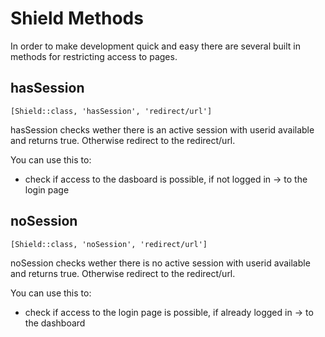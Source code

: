 # Shield Methods

In order to make development quick and easy there are several built in methods for restricting access to pages.


## hasSession
```
[Shield::class, 'hasSession', 'redirect/url']
```
hasSession checks wether there is an active session with userid available and returns true. Otherwise redirect to the redirect/url. 

You can use this to:
- check if access to the dasboard is possible, if not logged in -> to the login page



## noSession
```
[Shield::class, 'noSession', 'redirect/url']
```
noSession checks wether there is no active session with userid available and returns true. Otherwise redirect to the redirect/url.

You can use this to:
- check if access to the login page is possible, if already logged in -> to the dashboard